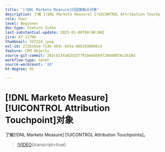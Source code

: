 ```yaml
---
title: '[!DNL Marketo Measure]归因接触点对象'
description: 了解 [!DNL Marketo Measure] [!UICONTROL Attribution Touchpoints]。
role: User
level: Beginner
doc-type: Feature Video
last-substantial-update: 2023-01-06T00:00:00Z
jira: KT-11706
thumbnail: 347224.jpeg
exl-id: 272bc6aa-71db-4b9c-b93a-d0b1030609c4
feature: CRM Objects
source-git-commit: 262cb13fa02b32f7918ebd569720b80078c2b28d
workflow-type: tm+mt
source-wordcount: '10'
ht-degree: 0%

---
```


# [!DNL Marketo Measure] [!UICONTROL Attribution Touchpoint]对象

了解[!DNL Marketo Measure] [!UICONTROL Attribution Touchpoints]。

>[!VIDEO](https://video.tv.adobe.com/v/347224/?learn=on){transcript=true}
